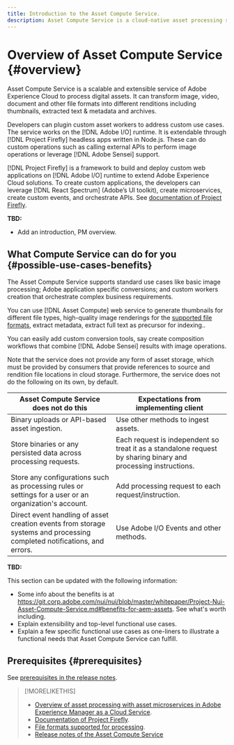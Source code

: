 ```yaml
---
title: Introduction to the Asset Compute Service.
description: Asset Compute Service is a cloud-native asset processing service that reduces complexity and improves scalability.
---
```


# Overview of Asset Compute Service {#overview}

Asset Compute Service is a scalable and extensible service of Adobe Experience Cloud to process digital assets. It can transform image, video, document and other file formats into different renditions including thumbnails, extracted text & metadata and archives.

Developers can plugin custom asset workers to address custom use cases. The service works on the [!DNL Adobe I/O] runtime. It is extendable through [!DNL Project Firefly] headless apps written in Node.js. These can do custom operations such as calling external APIs to perform image operations or leverage [!DNL Adobe Sensei] support.

[!DNL Project Firefly] is a framework to build and deploy custom web applications on [!DNL Adobe I/O] runtime to extend Adobe Experience Cloud solutions. To create custom applications, the developers can leverage [!DNL React Spectrum] (Adobe’s UI toolkit), create microservices, create custom events, and orchestrate APIs. See [documentation of Project Firefly](https://www.adobe.io/apis/experienceplatform/project-firefly/docs.html).

**TBD:**

* Add an introduction, PM overview.

## What Compute Service can do for you {#possible-use-cases-benefits}

The Asset Compute Service supports standard use cases like basic image processing; Adobe application specific conversions; and custom workers creation that orchestrate complex business requirements.

You can use [!DNL Asset Compute] web service to generate thumbnails for different file types, high-quality image renderings for the [supported file formats](https://docs.adobe.com/content/help/en/experience-manager-cloud-service/assets/file-format-support.html), extract metadata, extract full text as precursor for indexing..

You can easily add custom conversion tools, say create composition workflows that combine [!DNL Adobe Sensei] results with image operations.

Note that the service does not provide any form of asset storage, which must be provided by consumers that provide references to source and rendition file locations in cloud storage. Furthermore, the service does not do the following on its own, by default.

|Asset Compute Service does not do this|Expectations from implementing client|
|---|---|
| Binary uploads or API-based asset ingestion. | Use other methods to ingest assets. |
| Store binaries or any persisted data across processing requests.| Each request is independent so treat it as a standalone request by sharing binary and processing instructions. |
| Store any configurations such as processing rules or settings for a user or an organization's account. | Add processing request to each request/instruction. |
| Direct event handling of asset creation events from storage systems and processing completed notifications, and errors. | Use Adobe I/O Events and other methods. |

**TBD:**

This section can be updated with the following information:

* Some info about the benefits is at https://git.corp.adobe.com/nui/nui/blob/master/whitepaper/Project-Nui-Asset-Compute-Service.md#benefits-for-aem-assets. See what's worth including.
* Explain extensibility and top-level functional use cases.
* Explain a few specific functional use cases as one-liners to illustrate a functional needs that Asset Compute Service can fulfill.

## Prerequisites {#prerequisites}

See [prerequisites in the release notes](release-notes.md#prerequisites).

>[!MORELIKETHIS]
>
>* [Overview of asset processing with asset microservices in Adobe Experience Manager as a Cloud Service](https://docs.adobe.com/content/help/en/experience-manager-cloud-service/assets/asset-microservices-overview.html).
>* [Documentation of Project Firefly](https://www.adobe.io/apis/experienceplatform/project-firefly/docs.html).
>* [File formats supported for processing](https://docs.adobe.com/content/help/en/experience-manager-cloud-service/assets/file-format-support.html).
>* [Release notes of the Asset Compute Service](release-notes.md)
